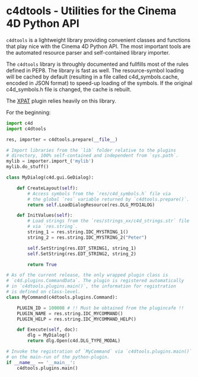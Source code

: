 c4dtools - Utilities for the Cinema 4D Python API
=================================================

`c4dtools` is a lightweight library providing convenient classes and functions
that play nice with the Cinema 4D Python API. The most important tools are the
automated resource parser and self-contained library importer.

The `c4dtools` library is throughly documented and fullfills most of the rules
defined in PEP8. The library is fast as well. The resource-symbol loading will
be cached by default (resulting in a file called c4d_symbols.cache, encoded
in JSON format) to speed-up loading of the symbols. If the original c4d_symbols.h
file is changed, the cache is rebuilt.

The [XPAT][1] plugin relies heavily on this library.

For the beginning:

```python
import c4d
import c4dtools

res, importer = c4dtools.prepare(__file__)

# Import libraries from the `lib` folder relative to the plugins
# directory, 100% self-contained and independent from `sys.path`.
mylib = importer.import_('mylib')
mylib.do_stuff()

class MyDialog(c4d.gui.GeDialog):

    def CreateLayout(self):
        # Access symbols from the `res/c4d_symbols.h` file via
        # the global `res` variable returned by `c4dtools.prepare()`.
        return self.LoadDialogResource(res.DLG_MYDIALOG)

    def InitValues(self):
        # Load strings from the `res/strings_xx/c4d_strings.str` file
        # via `res.string`.
        string_1 = res.string.IDC_MYSTRING_1()
        string_2 = res.string.IDC_MYSTRING_2("Peter")

        self.SetString(res.EDT_STRING1, string_1)
        self.SetString(res.EDT_STRING2, string_2)

        return True

# As of the current release, the only wrapped plugin class is
# `c4d.plugins.CommandData`. The plugin is registered automatically
# in `c4dtools.plugins.main()`, the information for registration
# is defined on class-level.
class MyCommand(c4dtools.plugins.Command):

    PLUGIN_ID = 100008 # !! Must be obtained from the plugincafe !!
    PLUGIN_NAME = res.string.IDC_MYCOMMAND()
    PLUGIN_HELP = res.string.IDC_MYCOMMAND_HELP()

    def Execute(self, doc):
        dlg = MyDialog()
        return dlg.Open(c4d.DLG_TYPE_MODAL)

# Invoke the registration of `MyCommand` via `c4dtools.plugins.main()`
# on the main-run of the python-plugin.
if __name__ == '__main__':
    c4dtools.plugins.main()
```

  [1]: https://github.com/NiklasRosenstein/XPAT
